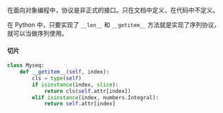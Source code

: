 在面向对象编程中，协议是非正式的接口。只在文档中定义，在代码中不定义。

在 Python 中，只要实现了 `__len__` 和 `__getitem__` 方法就是实现了序列协议，就可以当做序列使用。



#### 切片

```python
class Myseq:
    def __getitem__(self, index):
        cls = type(self)
        if isinstance(index, slice):
            return cls(self.attr[index])
        elif isinstance(index, numbers.Integral):
            return self.attr[index]
```



#### 